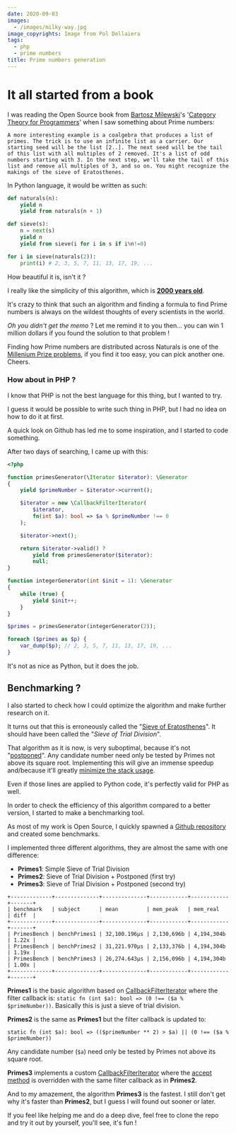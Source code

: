 ```yaml
---
date: 2020-09-03
images: 
  - /images/milky-way.jpg
image_copyrights: Image from Pol Dellaiera
tags:
  - php
  - prime numbers
title: Prime numbers generation
---
```


# It all started from a book

I was reading the Open Source book from [Bartosz Milewski][bartosz website]'s '[Category Theory for Programmers][Category theory for programmers]' when I saw something about
Prime numbers:

`A more interesting example is a coalgebra that produces a list of
primes. The trick is to use an infinite list as a carrier. Our starting
seed will be the list [2..]. The next seed will be the tail
of this list with all multiples of 2 removed. It's a list of odd numbers
starting with 3. In the next step, we'll take the tail of this list and
remove all multiples of 3, and so on. You might recognize the makings of
the sieve of Eratosthenes.`

In Python language, it would be written as such:

```python
def naturals(n):
    yield n
    yield from naturals(n + 1)

def sieve(s):
    n = next(s)
    yield n
    yield from sieve(i for i in s if i%n!=0)

for i in sieve(naturals(2)):
    print(i) # 2, 3, 5, 7, 11, 13, 17, 19, ... 
```

How beautiful it is, isn't it ?

I really like the simplicity of this algorithm, which is [**2000 years old**][sieve of eratosthenes].

It's crazy to think that such an algorithm and finding a formula to find Prime numbers is always on the wildest thoughts
of every scientists in the world.

_Oh you didn't get the memo_ ? Let me remind it to you then... you can win 1 million dollars if you found the solution
to that problem !

Finding how Prime numbers are distributed across Naturals is one of the [Millenium Prize problems][millenium prizes],
if you find it too easy, you can pick another one. Cheers.

### How about in PHP ?

I know that PHP is not the best language for this thing, but I wanted to try.

I guess it would be possible to write such thing in PHP, but I had no idea on how to do it at first.

A quick look on Github has led me to some inspiration, and I started to code something.

After two days of searching, I came up with this:

```php
<?php 

function primesGenerator(\Iterator $iterator): \Generator
{
    yield $primeNumber = $iterator->current();

    $iterator = new \CallbackFilterIterator(
        $iterator,
        fn(int $a): bool => $a % $primeNumber !== 0
    );

    $iterator->next();

    return $iterator->valid() ?
        yield from primesGenerator($iterator):
        null;
}

function integerGenerator(int $init = 1): \Generator
{
    while (true) {
        yield $init++;
    }
}

$primes = primesGenerator(integerGenerator(2));

foreach ($primes as $p) {
    var_dump($p); // 2, 3, 5, 7, 11, 13, 17, 19, ...
}
```

It's not as nice as Python, but it does the job.

## Benchmarking ?

I also started to check how I could optimize the algorithm and make further research on it.

It turns out that this is erroneously called the "[Sieve of Eratosthenes][sieve of eratosthenes]".
It should have been called the "_Sieve of Trial Division_".

That algorithm as it is now, is very suboptimal, because it's not "[postponed][postponed sieve]".
Any candidate number need only be tested by Primes not above its square root.
Implementing this will give an immense speedup and/because it'll greatly [minimize the stack usage][minimize the stack usage].

Even if those lines are applied to Python code, it's perfectly valid for PHP as well.

In order to check the efficiency of this algorithm compared to a better version, I started to make a benchmarking tool.

As most of my work is Open Source, I quickly spawned a [Github repository][github repository] and created some
benchmarks.

I implemented three different algorithms, they are almost the same with one difference:

* **Primes1**: Simple Sieve of Trial Division
* **Primes2**: Sieve of Trial Division + Postponed (first try)
* **Primes3**: Sieve of Trial Division + Postponed (second try)

```
+-------------+--------------+--------------+------------+------------+-------+
| benchmark   | subject      | mean         | mem_peak   | mem_real   | diff  |
+-------------+--------------+--------------+------------+------------+-------+
| PrimesBench | benchPrimes1 | 32,100.196μs | 2,130,696b | 4,194,304b | 1.22x |
| PrimesBench | benchPrimes2 | 31,221.970μs | 2,133,376b | 4,194,304b | 1.19x |
| PrimesBench | benchPrimes3 | 26,274.643μs | 2,156,096b | 4,194,304b | 1.00x |
+-------------+--------------+--------------+------------+------------+-------+
```

**Primes1** is the basic algorithm based on [CallbackFilterIterator][CallbackFilterIterator] where the filter callback
is: `static fn (int $a): bool => (0 !== ($a % $primeNumber))`. Basically this is just a sieve of trial division.

**Primes2** is the same as **Primes1** but the filter callback is updated to: 

`static fn (int $a): bool => (($primeNumber ** 2) > $a) || (0 !== ($a % $primeNumber))`

Any candidate number (`$a`) need only be tested by Primes not above its square root.

**Primes3** implements a custom [CallbackFilterIterator][CallbackFilterIterator] where the [accept method][accept method]
is overridden with the same filter callback as in **Primes2**.

And to my amazement, the algorithm **Primes3** is the fastest. I still don't get why it's faster than **Primes2**, but I
guess I will found out sooner or later.

If you feel like helping me and do a deep dive, feel free to clone the repo and try it out by yourself,
you'll see, it's fun !



[bartosz website]: https://bartoszmilewski.com/
[Category theory for programmers]: https://github.com/hmemcpy/milewski-ctfp-pdf
[sieve of eratosthenes]: https://en.wikipedia.org/wiki/Sieve_of_Eratosthenes
[postponed sieve]: http://stackoverflow.com/a/8871918/849891
[minimize the stack usage]: http://stackoverflow.com/a/14821313/849891
[millenium prizes]: https://en.wikipedia.org/wiki/Millennium_Prize_Problems
[github repository]: https://github.com/drupol/primes-bench/
[CallbackFilterIterator]: https://www.php.net/manual/en/class.callbackfilteriterator.php
[accept method]: https://www.php.net/manual/en/callbackfilteriterator.accept.php
